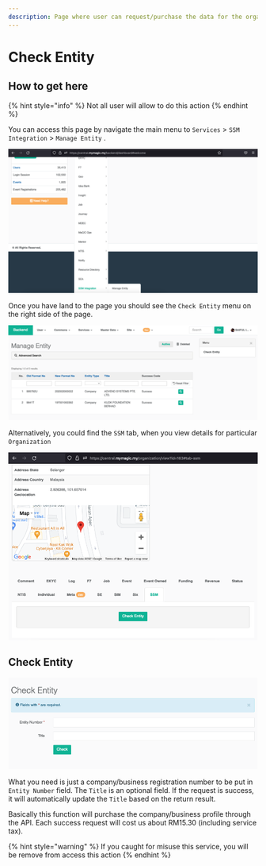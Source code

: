 ```yaml
---
description: Page where user can request/purchase the data for the organization.
---
```


# Check Entity

## How to get here

{% hint style="info" %}
Not all user will allow to do this action
{% endhint %}

You can access this page by navigate the main menu to `Services` &gt; `SSM Integration` &gt; `Manage Entity` . 

![Navigate to Manage Entity page](../../.gitbook/assets/screenshot-2021-09-01-at-5.02.57-pm.png)

Once you have land to the page you should see the `Check Entity` menu on the right side of the page.

![Manage Entity page](../../.gitbook/assets/screenshot-2021-09-01-at-5.04.37-pm.png)

Alternatively, you could find the `SSM` tab, when you view details for particular `Organization` 

![](../../.gitbook/assets/screenshot-2021-09-01-at-5.08.56-pm.png)

## Check Entity

![](../../.gitbook/assets/screenshot-2021-09-01-at-3.36.25-pm.png)

What you need is just a company/business registration number to be put in `Entity Number` field. The `Title` is an optional field. If the request is success, it will automatically update the `Title` based on the return result.

Basically this function will purchase the company/business profile through the API. Each success request will cost us about RM15.30 \(including service tax\).

{% hint style="warning" %}
If you caught for misuse this service, you will be remove from access this action
{% endhint %}

